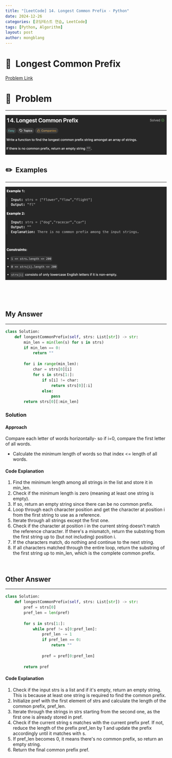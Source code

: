 ```yaml
---
title: "[LeetCode] 14. Longest Common Prefix - Python"
date: 2024-12-26 
categories: [코딩테스트 연습, LeetCode]
tags: [Python, Algorithm]
layout: post
author: mongblang
---
```


# 📌&nbsp; **Longest Common Prefix**
[Problem Link](https://leetcode.com/problems/longest-common-prefix/description)  

# 📝&nbsp; **Problem**
---
![문제](/assets/img/codingtest-post-img/LC_prefix-1.png)


## ✏️&nbsp; **Examples**
---
![예시](/assets/img/codingtest-post-img/LC_prefix-2.png) 

&nbsp;  

&nbsp;   



## **My Answer**  
--- 

```python
class Solution:
    def longestCommonPrefix(self, strs: List[str]) -> str:
        min_len = min(len(s) for s in strs)
        if min_len == 0:
            return ""

        for i in range(min_len):
            char = strs[0][i]
            for s in strs[1:]:
                if s[i] != char:
                    return strs[0][:i]
                else:
                    pass
        return strs[0][:min_len]
```

### **Solution**  

#### **Approach**
Compare each letter of words horizontally- so if i=0, compare the first letter of all words. 
- Calculate the minimum length of words so that index <= length of all words. 

#### **Code Explanation**
1. Find the minimum length among all strings in the list and store it in min_len.
2. Check if the minimum length is zero (meaning at least one string is empty).
3. If so, return an empty string since there can be no common prefix.
4. Loop through each character position and get the character at position i from the first string to use as a reference.
5. Iterate through all strings except the first one.
6. Check if the character at position i in the current string doesn't match the reference character. If there's a mismatch, return the substring from the first string up to (but not including) position i.
7. If the characters match, do nothing and continue to the next string.
8. If all characters matched through the entire loop, return the substring of the first string up to min_len, which is the complete common prefix.

&nbsp;  


## **Other Answer**
---

```python  
class Solution:
    def longestCommonPrefix(self, strs: List[str]) -> str:
        pref = strs[0]
        pref_len = len(pref)

        for s in strs[1:]:
            while pref != s[0:pref_len]:
                pref_len -= 1
                if pref_len == 0:
                    return ""
                
                pref = pref[0:pref_len]
        
        return pref
```

#### **Code Explanation**  
1. Check if the input strs is a list and if it's empty, return an empty string. This is because at least one string is required to find the common prefix.
2. Initialize pref with the first element of strs and calculate the length of the common prefix, pref_len.
3. Iterate through the strings in strs starting from the second one, as the first one is already stored in pref.
4. Check if the current string s matches with the current prefix pref. If not, reduce the length of the prefix pref_len by 1 and update the prefix accordingly until it matches with s.
5. If pref_len becomes 0, it means there's no common prefix, so return an empty string. 
6. Return the final common prefix pref.

&nbsp;   
&nbsp;  

